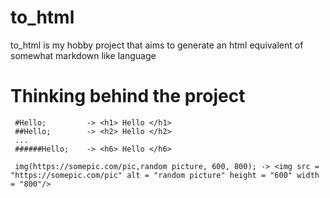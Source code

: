 # to_html

to_html is my hobby project that aims to generate an html equivalent of somewhat markdown like language

# Thinking behind the project

```
 #Hello;         -> <h1> Hello </h1>
 ##Hello;        -> <h2> Hello </h2> 
 ...
 ######Hello;    -> <h6> Hello </h6>

 img(https://somepic.com/pic,random picture, 600, 800); -> <img src = "https://somepic.com/pic" alt = "random picture" height = "600" width = "800"/>

```
